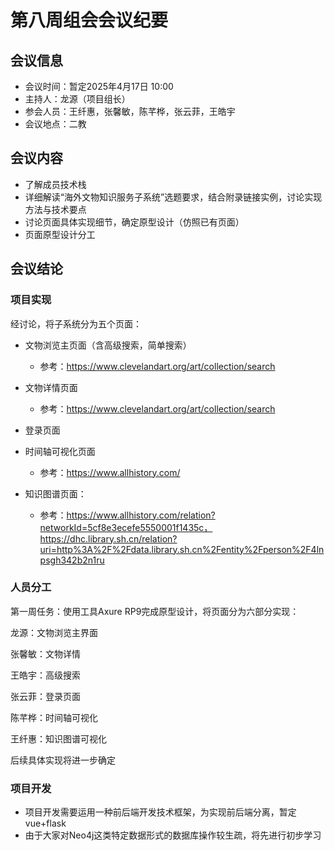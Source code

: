 # 第八周组会会议纪要

## 会议信息

- 会议时间：暂定2025年4月17日 10:00
- 主持人：龙源（项目组长）
- 参会人员：王纤惠，张馨敏，陈芊桦，张云菲，王皓宇
- 会议地点：二教

## 会议内容

- 了解成员技术栈
- 详细解读“海外文物知识服务子系统”选题要求，结合附录链接实例，讨论实现方法与技术要点
- 讨论页面具体实现细节，确定原型设计（仿照已有页面）
- 页面原型设计分工

## 会议结论

### 项目实现

经讨论，将子系统分为五个页面：

- 文物浏览主页面（含高级搜索，简单搜索）
  - 参考：https://www.clevelandart.org/art/collection/search

- 文物详情页面
  - 参考：https://www.clevelandart.org/art/collection/search

- 登录页面
- 时间轴可视化页面
  - 参考：https://www.allhistory.com/

- 知识图谱页面：
  - 参考：https://www.allhistory.com/relation?networkId=5cf8e3ecefe5550001f1435c，https://dhc.library.sh.cn/relation?uri=http%3A%2F%2Fdata.library.sh.cn%2Fentity%2Fperson%2F4lnpsgh342b2n1ru

### 人员分工

第一周任务：使用工具Axure RP9完成原型设计，将页面分为六部分实现：

龙源：文物浏览主界面

张馨敏：文物详情

王皓宇：高级搜索

张云菲：登录页面

陈芊桦：时间轴可视化

王纤惠：知识图谱可视化

后续具体实现将进一步确定

### 项目开发

- 项目开发需要运用一种前后端开发技术框架，为实现前后端分离，暂定vue+flask
- 由于大家对Neo4j这类特定数据形式的数据库操作较生疏，将先进行初步学习



